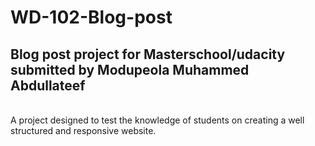 # WD-102-Blog-post
## Blog post project for Masterschool/udacity submitted by Modupeola Muhammed Abdullateef
<br> A project designed to test the knowledge of students on creating a well structured and responsive website.

